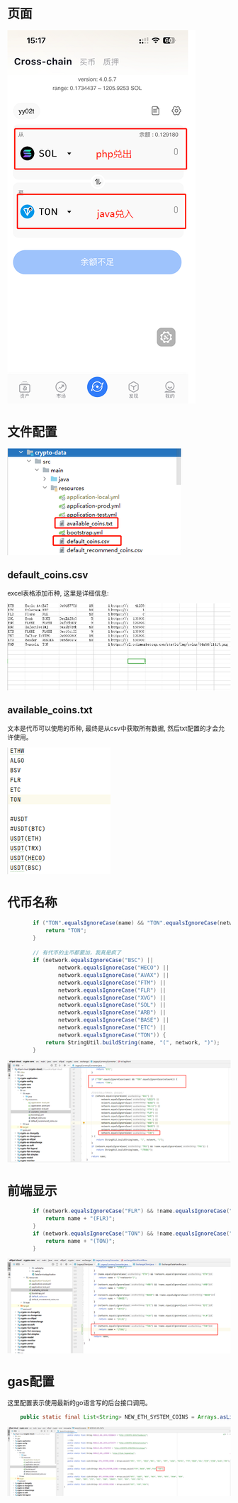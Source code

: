 # 页面

![image-20241024150302335](../../../picture/image-20241024151910227.png)


# 文件配置

![image-20241024150302335](../../../picture/image-20241024150302335.png)





## default_coins.csv

excel表格添加币种, 这里是详细信息:



![image-20241024150721404](../../../picture/image-20241024150721404.png)

## available_coins.txt

文本是代币可以使用的币种, 最终是从csv中获取所有数据, 然后txt配置的才会允许使用。

![image-20241024150942540](../../../picture/image-20241024150942540.png)



# 代币名称

```java
        if ("TON".equalsIgnoreCase(name) && "TON".equalsIgnoreCase(network)) {
            return "TON";
        }

        // 有代币的主币都要加，我真是疯了
        if (network.equalsIgnoreCase("BSC") ||
                network.equalsIgnoreCase("HECO") ||
                network.equalsIgnoreCase("AVAX") ||
                network.equalsIgnoreCase("FTM") ||
                network.equalsIgnoreCase("FLR") ||
                network.equalsIgnoreCase("XVG") ||
                network.equalsIgnoreCase("SOL") ||
                network.equalsIgnoreCase("ARB") ||
                network.equalsIgnoreCase("BASE") ||
                network.equalsIgnoreCase("ETC") ||
                network.equalsIgnoreCase("TON")) {
            return StringUtil.buildString(name, "(", network, ")");
        }
```



**![image-20241024151028001](../../../picture/image-20241024151028001.png)**



# 前端显示

```java
        if (network.equalsIgnoreCase("FLR") && !name.equalsIgnoreCase("FLR")) {
            return name + "(FLR)";
        }
        if (network.equalsIgnoreCase("TON") && !name.equalsIgnoreCase("TON")) {
            return name + "(TON)";
        }
```

![image-20241025103941928](../../../picture/image-20241025103941928.png)



# gas配置

这里配置表示使用最新的go语言写的后台接口调用。

```java
    public static final List<String> NEW_ETH_SYSTEM_COINS = Arrays.asList("ETH","BASE","ARB","FLR","TON");
```

![image-20241024151126041](../../../picture/image-20241024151126041.png)